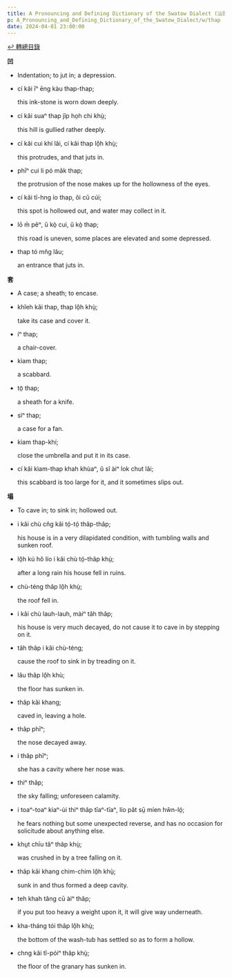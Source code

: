 ```yaml
---
title: A Pronouncing and Defining Dictionary of the Swatow Dialect (汕頭方言音義字典) / thap
p: A_Pronouncing_and_Defining_Dictionary_of_the_Swatow_Dialect/w/thap
date: 2024-04-01 23:00:00
---
```


[↩️ 轉總目錄](/A_Pronouncing_and_Defining_Dictionary_of_the_Swatow_Dialect)


**凹**
- Indentation; to jut in; a depression.

- cí kâi īⁿ ēng kàu thap-thap;

  this ink-stone is worn down deeply.

- cí kâi suaⁿ thap jîp ho̤h chi khṳ̀;

  this hill is gullied rather deeply.

- cí kâi cui khí lâi, cí kâi thap lô̤h khṳ̀;

  this protrudes, and that juts in.

- phīⁿ cui li pó mâk thap;

  the protrusion of the nose makes up for the hollowness of the eyes.

- cí kâi tī-hng ío thap, ŏi cŭ cúi;

  this spot is hollowed out, and water may collect in it.

- lō m̄ pêⁿ, ŭ kò̤ cui, ŭ kò̤ thap;

  this road is uneven, some places are elevated and some depressed.

- thap tó mn̂g lâu;

  an entrance that juts in.

**套**
- A case; a sheath; to encase.

- khîeh kâi thap, thap lô̤h khṳ̀;

  take its case and cover it.

- íⁿ thap;

  a chair-cover.

- kìam thap;

  a scabbard.

- tō̤ thap;

  a sheath for a knife.

- sìⁿ thap;

  a case for a fan.

- kìam thap-khí;

  close the umbrella and put it in its case.

- cí kâi kìam-thap khah khùaⁿ, ŭ sî àiⁿ lok chut lâi;

  this scabbard is too large for it, and it sometimes slips out.

**塌**
- To cave in; to sink in; hollowed out.

- i kâi chù cn̂g kâi tó̤-tó̤ thâp-thâp;

  his house is in a very dilapidated condition, with tumbling walls and sunken roof.

- lô̤h kú hŏ lío i kâi chù tó̤-thâp khṳ̀;

  after a long rain his house fell in ruins.

- chù-téng thâp lô̤h khṳ̀;

  the roof fell in.

- i kâi chù lauh-lauh, màiⁿ tâh thâp;

  his house is very much decayed, do not cause it to cave in by stepping on it.

- tâh thâp i kâi chù-téng;

  cause the roof to sink in by treading on it.

- lâu thâp lô̤h khù;

  the floor has sunken in.

- thâp kâi khang;

  caved in, leaving a hole.

- thâp phīⁿ;

  the nose decayed away.

- i thâp phīⁿ;

  she has a cavity where her nose was.

- thiⁿ thâp;

  the sky falling; unforeseen calamity.

- i toaⁿ-toaⁿ kiaⁿ-ùi thiⁿ thâp tīaⁿ-tīaⁿ, lío pât sṳ̄ míen hŵn-ló̤;

  he fears nothing but some unexpected reverse, and has no occasion for solicitude about anything else.

- khṳt chīu tăⁿ thâp khṳ̀;

  was crushed in by a tree falling on it.

- thâp kâi khang chim-chim lô̤h khṳ̀;

  sunk in and thus formed a deep cavity.

- teh khah tăng cū àiⁿ thâp;

  if you put too heavy a weight upon it, it will give way underneath.

- kha-tháng tói thâp lô̤h khṳ̀;

  the bottom of the wash-tub has settled so as to form a hollow.

- chng kâi tĭ-póiⁿ thâp khṳ̀;

  the floor of the granary has sunken in.